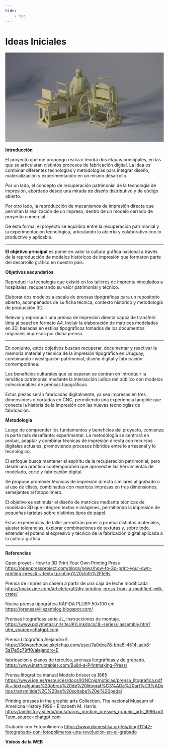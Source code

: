 ```yaml
---
hide:
    - toc
---
```


# Ideas Iniciales

![](../images/Proyecto/proy-a.jpg)

**Introducción**

El proyecto que me propongo realizar tendrá dos etapas principales, en las que se articularán distintos procesos de fabricación digital. La idea es combinar diferentes tecnologías y metodologías para integrar diseño, materialización y experimentación en un mismo desarrollo.

Por un lado, el concepto de recuperación patrimonial de la tecnología de impresión, abordado desde una mirada de diseño distributivo y de código abierto.

Por otro lado, la reproducción de mecanismos de impresión directa que permitan la realización de un impreso, dentro de un modelo cerrado de proyecto comercial.

De esta forma, el proyecto se equilibra entre la recuperación patrimonial y la experimentación tecnológica, articulando lo abierto y colaborativo con lo productivo y aplicable.

---

**El objetivo principal** es poner en valor la cultura gráfica nacional a través de la reproducción de modelos históricos de impresión que formaron parte del desarrollo gráfico en nuestro país.

**Objetivos secundarios**

Reproducir la tecnología que existió en los talleres de imprenta vinculados a hospitales, recuperando su valor patrimonial y técnico.

Elaborar dos modelos a escala de prensas tipográficas para un repositorio abierto, acompañados de su ficha técnica, contexto histórico y metodología de producción 3D.

Relevar y reproducir una prensa de impresión directa capaz de transferir tinta al papel en formato A4.
Incluir la elaboración de matrices modeladas en 3D, basadas en estilos tipográficos tomados de los documentos originales impresos por dicha prensa.

---

En conjunto, estos objetivos buscan recuperar, documentar y reactivar la memoria material y técnica de la impresión tipográfica en Uruguay, combinando investigación patrimonial, diseño digital y fabricación contemporánea.

Los beneficios culturales que se esperan se centran en introducir la temática patrimonial mediante la interacción lúdica del público con modelos coleccionables de prensas tipográficas.

Estas piezas serán fabricadas digitalmente, ya sea impresas en tres dimensiones o cortadas en CNC, permitiendo una experiencia tangible que conecte la historia de la impresión con las nuevas tecnologías de fabricación.

**Metodologia**

Luego de comprender los fundamentos y beneficios del proyecto, comienza la parte más desafiante: experimentar.
La metodología se centrará en probar, adaptar y combinar técnicas de impresión directa con recursos digitales actuales, promoviendo procesos híbridos entre lo artesanal y lo tecnológico.

El enfoque busca mantener el espíritu de la recuperación patrimonial, pero desde una práctica contemporánea que aproveche las herramientas de modelado, corte y fabricación digital.

Se propone promover técnicas de impresión directa similares al grabado o al uso de clisés, combinadas con matrices impresas en tres dimensiones, semejantes al fotopolímero.

El objetivo es estimular el diseño de matrices mediante técnicas de modelado 3D que integren textos e imágenes, permitiendo la impresión de pequeñas tarjetas sobre distintos tipos de papel.

Estas experiencias de taller permitirán poner a prueba distintos materiales, ajustar tolerancias, explorar combinaciones de texturas y, sobre todo, entender el potencial expresivo y técnico de la fabricación digital aplicada a la cultura gráfica.

---

**Referencias**

Open proyet - How to 3D Print Your Own Printing Press
https://openpressproject.com/blogs/news/how-to-3d-print-your-own-printing-press#:~:text=I,printing%20cloth%2Ffelts


Prensa de impresión casera a partir de una caja de leche modificada
https://makezine.com/article/craft/diy-printing-press-from-a-modified-milk-crate/

Nueva prensa tipográfica RÁPIDA PLUS® 50x100 cm.
https://prensasvillazanblog.blogspot.com/


Prensas litográficas serie JL, instrucciones de montaje.
https://www.polymetaal.nl/siteUK/Linkdocs/JL-series/jlassembly.htm?utm_source=chatgpt.com


Prensa Litografica Alejandro E.
https://3dwarehouse.sketchup.com/user/7a0dea78-bba8-4514-acb8-5a17e5c79ff0/alejandro-E

fabricación y planos de tórculos, prensas litográficas y de grabado.
https://www.instructables.com/Build-a-Printmaking-Press/

Prensa litografica manual Modelo brisset ca.1865
https://www.ign.es/resources/docs/IGNCnig/noticias/prensa_litografica.pdf#:~:text=algunas%20obras%20de%20litograf%C3%ADa%20art%C3%ADstica,transmitida%2C%20se%20soltaba%20el%20pedal


Printing presses in the graphic arts Collection. The nacional Museum of Americna History 1996 - Elizabeth M. Harris.
https://amhistory.si.edu/docs/harris_printing_presses_graphic_arts_1996.pdf?utm_source=chatgpt.com


Grabado con Fotopolimeros
https://www.domestika.org/es/blog/11142-fotograbado-con-fotopolimeros-una-revolucion-en-el-grabado

**Videos de la WEB**


